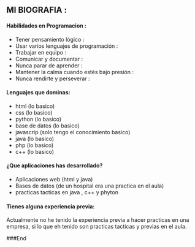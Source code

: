 ## MI BIOGRAFIA :

#### Habilidades en Programacion  :

- Tener pensamiento lógico :
- Usar varios lenguajes de programación :
- Trabajar en equipo :
- Comunicar y documentar :
- Nunca parar de aprender :
- Mantener la calma cuando estés bajo presión :
- Nunca rendirte y perseverar :

#### Lenguajes que dominas: 
- html (lo basico)
- css (lo basico)
- python (lo basico)
- base de datos (lo basico)
- javascrip (solo tengo el conocimiento basico)
- java (lo basico)
- php (lo basico)
- c++ (lo basico)

#### ¿Que aplicaciones has desarrollado? 
-  Aplicaciones web (html y java)
- Bases de datos (de un hospital era una practica en el aula)
- practicas tacticas en java , c++ y phyton 

####  Tienes alguna experiencia previa:
<p>
Actualmente no he tenido la experiencia previa a hacer practicas en una empresa, si lo que eh tenido son practicas tacticas y previas en el aula.
</p>

###End
